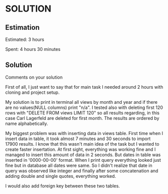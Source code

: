 SOLUTION
========

Estimation
----------
Estimated: 3 hours

Spent: 4 hours 30 minutes


Solution
--------
Comments on your solution

First of all, I just want to say that for main task I needed around 2 hours with cloning and project setup.

My solution is to print in terminal all views by month and year and if there are no values(NULL columns) print "n/a". I tested also with deleting first 120 rows with "DELETE FROM views LIMIT 120" so all results regarding, in this case Carl Lagerfeld are deleted for first month. The results are ordered by
name alphabetically.

My biggest problem was with inserting data in views table. First time when I insert data in table, it took almost 7 minutes and 30 seconds to import 
17900 results. I know that this wasn't main idea of the task but I wanted to create faster insertation. At first sight, everything was working fine and I managed to insert this amount of data in 2 seconds. But dates in table was inserted in '0000-00-00' format. When I print query everything looked just fine
but in database all dates were same. So I didn't realize that date in query was observed like integer and finally after some concatenation and adding double and single quotes, everything worked.

I would also add foreign key between these two tables.   